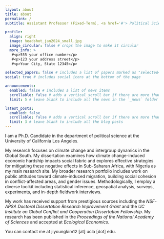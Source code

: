 ```yaml
---
layout: about
title: about
permalink: /
subtitle: Assistant Professor (Fixed-Term), <a href='#'> Political Science, Michigan State University </a> 		# You can put a link to the department website <a href='#'> Affiliation </a>

profile:
  align: right
  image: headshot_jan2024_small.jpg
  image_circular: false # crops the image to make it circular
  more_info: >
   #<p>555 your office number</p>
   #<p>123 your address street</p>
   #<p>Your City, State 12345</p>

selected_papers: false # includes a list of papers marked as "selected={true}"
social: true # includes social icons at the bottom of the page

announcements:
  enabled: false # includes a list of news items
  scrollable: false # adds a vertical scroll bar if there are more than 3 news items
  limit: 5 # leave blank to include all the news in the `_news` folder

latest_posts:
  enabled: false
  scrollable: false # adds a vertical scroll bar if there are more than 3 new posts items
  limit: 3 # leave blank to include all the blog posts
---
```


I am a Ph.D. Candidate in the department of political science at the University of California Los Angeles.

My research focuses on climate change and intergroup dynamics in the Global South. My dissertation examines how climate change-induced economic hardship impacts social fabric and explores effective strategies for mitigating these negative effects in Sub-Saharan Africa, with Nigeria as my main research site. My broader research portfolio includes work on public attitudes toward climate-induced migration, building social cohesion in conflict-affected areas, and gender issues. Methodologically, I employ a diverse toolkit including statistical inference, geospatial analysis, surveys, experiments, and in-depth fieldwork interviews.

My work has received support from prestigious sources including the *NSF-APSA Doctoral Dissertation Research Improvement Grant* and the *UC Institute on Global Conflict and Cooperation Dissertation Fellowship*. My research has been published in the *Proceedings of the National Academy of Sciences* and accepted at *Ecological Economics*.

You can contact me at jiyoungkim12 [at] ucla [dot] edu.

